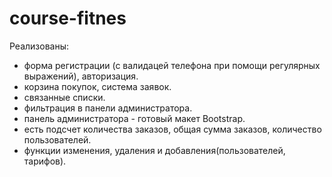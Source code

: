 # course-fitnes
Реализованы:
- форма регистрации (с валидацей телефона при помощи регулярных выражений), авторизация. 
- корзина покупок, система заявок.
- связанные списки.
- фильтрация в панели администратора. 
- панель администратора - готовый макет Bootstrap. 
- есть подсчет количества заказов, общая сумма заказов, количество пользователей. 
- функции изменения, удаления и добавления(пользователей, тарифов). 

